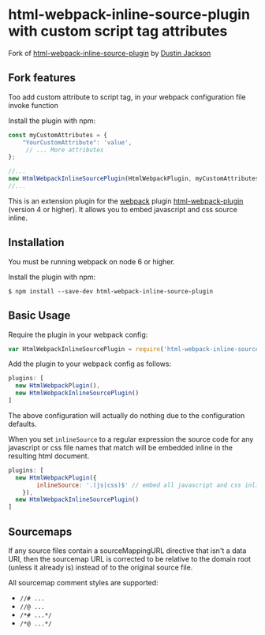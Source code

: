 
html-webpack-inline-source-plugin with custom script tag attributes
========================================

Fork of [html-webpack-inline-source-plugin](https://github.com/DustinJackson/html-webpack-inline-source-plugin) by
[Dustin Jackson](https://github.com/DustinJackson)

Fork features
------------
Too add custom attribute to script tag, in your webpack configuration file
invoke function 

Install the plugin with npm:
```javascript
const myCustomAttributes = {
    "YourCustomAttribute": 'value',
     // ... More attributes  
};

//...
new HtmlWebpackInlineSourcePlugin(HtmlWebpackPlugin, myCustomAttributes),
//...
```

This is an extension plugin for the [webpack](http://webpack.github.io) plugin [html-webpack-plugin](https://github.com/ampedandwired/html-webpack-plugin) (version 4 or higher).  It allows you to embed javascript and css source inline.

Installation
------------
You must be running webpack on node 6 or higher.

Install the plugin with npm:
```shell
$ npm install --save-dev html-webpack-inline-source-plugin
```

Basic Usage
-----------
Require the plugin in your webpack config:

```javascript
var HtmlWebpackInlineSourcePlugin = require('html-webpack-inline-source-plugin');
```

Add the plugin to your webpack config as follows:

```javascript
plugins: [
  new HtmlWebpackPlugin(),
  new HtmlWebpackInlineSourcePlugin()
]  
```
The above configuration will actually do nothing due to the configuration defaults.

When you set `inlineSource` to a regular expression the source code for any javascript or css file names that match will be embedded inline in the resulting html document.
```javascript
plugins: [
  new HtmlWebpackPlugin({
		inlineSource: '.(js|css)$' // embed all javascript and css inline
	}),
  new HtmlWebpackInlineSourcePlugin()
]  
```

Sourcemaps
----------
If any source files contain a sourceMappingURL directive that isn't a data URI, then the sourcemap URL is corrected to be relative to the domain root (unless it already is) instead of to the original source file.

All sourcemap comment styles are supported:

* `//# ...`
* `//@ ...`
* `/*# ...*/`
* `/*@ ...*/`
